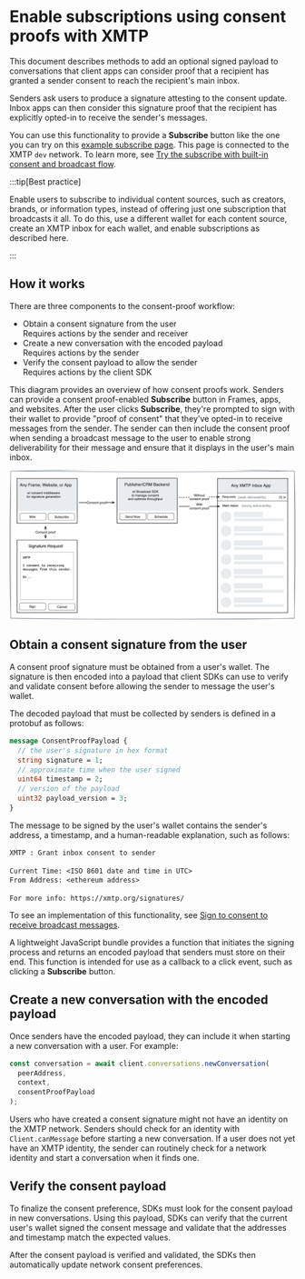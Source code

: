 # Enable subscriptions using consent proofs with XMTP

This document describes methods to add an optional signed payload to conversations that client apps can consider proof that a recipient has granted a sender consent to reach the recipient's main inbox.

Senders ask users to produce a signature attesting to the consent update. Inbox apps can then consider this signature proof that the recipient has explicitly opted-in to receive the sender's messages.

You can use this functionality to provide a **Subscribe** button like the one you can try on this [example subscribe page](https://subscribe-broadcast.vercel.app/subscribe/button). This page is connected to the XMTP `dev` network. To learn more, see [Try the subscribe with built-in consent and broadcast flow](subscribe-broadcast).

:::tip[Best practice]

Enable users to subscribe to individual content sources, such as creators, brands, or information types, instead of offering just one subscription that broadcasts it all. To do this, use a different wallet for each content source, create an XMTP inbox for each wallet, and enable subscriptions as described here.

:::

## How it works

There are three components to the consent-proof workflow:

- Obtain a consent signature from the user  
Requires actions by the sender and receiver
- Create a new conversation with the encoded payload  
Requires actions by the sender
- Verify the consent payload to allow the sender  
Requires actions by the client SDK

This diagram provides an overview of how consent proofs work. Senders can provide a consent proof-enabled **Subscribe** button in Frames, apps, and websites. After the user clicks **Subscribe**, they're prompted to sign with their wallet to provide "proof of consent" that they've opted-in to receive messages from the sender. The sender can then include the consent proof when sending a broadcast message to the user to enable strong deliverability for their message and ensure that it displays in the user's main inbox.

![Diagram illustrating how consent proofs can be surfaced in Frames, websites, and apps to enable a user to provide consent to receive messages from a sender. The sender can then use the consent proof to ensure that their message is displayed in the user's main inbox.](https://raw.githubusercontent.com/xmtp/docs-xmtp-org/main/docs/pages/img/consent-proof-flow.png)

## Obtain a consent signature from the user

A consent proof signature must be obtained from a user's wallet. The signature is then encoded into a payload that client SDKs can use to verify and validate consent before allowing the sender to message the user's wallet.

The decoded payload that must be collected by senders is defined in a protobuf as follows:

```proto [Protobuf]
message ConsentProofPayload {
  // the user's signature in hex format
  string signature = 1;
  // approximate time when the user signed
  uint64 timestamp = 2;
  // version of the payload
  uint32 payload_version = 3;
}
```

The message to be signed by the user's wallet contains the sender's address, a timestamp, and a human-readable explanation, such as follows:

```text
XMTP : Grant inbox consent to sender

Current Time: <ISO 8601 date and time in UTC>
From Address: <ethereum address>

For more info: https://xmtp.org/signatures/
```

To see an implementation of this functionality, see [Sign to consent to receive broadcast messages](/protocol/signatures#sign-to-consent-to-receive-broadcast-messages).

A lightweight JavaScript bundle provides a function that initiates the signing process and returns an encoded payload that senders must store on their end. This function is intended for use as a callback to a click event, such as clicking a **Subscribe** button.

## Create a new conversation with the encoded payload

Once senders have the encoded payload, they can include it when starting a new conversation with a user. For example:

```js [JavaScript]
const conversation = await client.conversations.newConversation(
  peerAddress,
  context,
  consentProofPayload
);
```

Users who have created a consent signature might not have an identity on the XMTP network. Senders should check for an identity with `Client.canMessage` before starting a new conversation. If a user does not yet have an XMTP identity, the sender can routinely check for a network identity and start a conversation when it finds one.

##  Verify the consent payload

To finalize the consent preference, SDKs must look for the consent payload in new conversations. Using this payload, SDKs can verify that the current user's wallet signed the consent message and validate that the addresses and timestamp match the expected values.

After the consent payload is verified and validated, the SDKs then automatically update network consent preferences.
